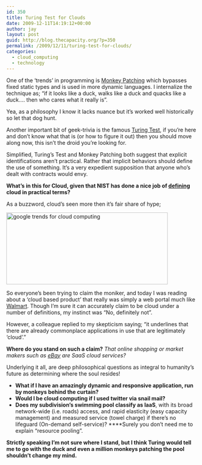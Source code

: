 ```yaml
---
id: 350
title: Turing Test for Clouds
date: 2009-12-11T14:19:12+00:00
author: jay
layout: post
guid: http://blog.thecapacity.org/?p=350
permalink: /2009/12/11/turing-test-for-clouds/
categories:
  - cloud_computing
  - technology
---
```

One of the ‘trends’ in programming is [Monkey Patching](http://en.wikipedia.org/wiki/Monkey_patch) which bypasses fixed static types and is used in more dynamic languages. I internalize the technique as; “if it looks like a duck, walks like a duck and quacks like a duck…. then who cares what it really is”.

Yea, as a philosophy I know it lacks nuance but it’s worked well historically so let that dog hunt.

Another important bit of geek-trivia is the famous [Turing Test](http://en.wikipedia.org/wiki/Turing_test), if you’re here and don’t know what that is (or how to figure it out) then you should move along now, this isn’t the droid you’re looking for.

Simplified, Turing’s Test and Monkey Patching both suggest that explicit identifications aren’t practical. Rather that implicit behaviors should define the use of something. It’s a very expedient supposition that anyone who’s dealt with contracts would envy.

**What’s in this for Cloud, given that NIST has done a nice job of [defining](http://csrc.nist.gov/groups/SNS/cloud-computing/) cloud in practical terms?**

As a buzzword, cloud’s seen more then it’s fair share of hype;

<img src="http://www.google.com/trends/viz?q=cloud+computing&date=all&geo=all&graph=weekly_img&sort=1&sa=N" alt="google trends for cloud computing" width="424" height="189" />

So everyone’s been trying to claim the moniker, and today I was reading about a ‘cloud based product’ that really was simply a web portal much like [Walmart](walmart.com). Though I’m sure it can accurately claim to be cloud under a number of definitions, my instinct was “No, definitely not”.

However, a colleague replied to my skepticism saying; “it underlines that there are already commonplace applications in use that are legitimately ‘cloud’.”

**Where do you stand on such a claim?** _That online shopping or market makers such as [eBay](http://www.ebay.com/) are SaaS cloud services?_

Underlying it all, are deep philosophical questions as integral to humanity’s future as determining where the soul resides!

  * **What if I have an amazingly dynamic and responsive application, run by monkeys behind the curtain?**
  * **Would I be cloud computing if I used twitter via snail mail?**
  * **Does my subdivision’s swimming pool classify as IaaS**, with its broad network-wide (i.e. roads) access, and rapid elasticity (easy capacity management) and measured service (towel charge) if there’s no lifeguard (On-demand self-service)? ****Surely you don’t need me to explain “resource pooling”.

**Strictly speaking I’m not sure where I stand, but I think Turing would tell me to go with the duck and even a million monkeys patching the pool shouldn’t change my mind.**

